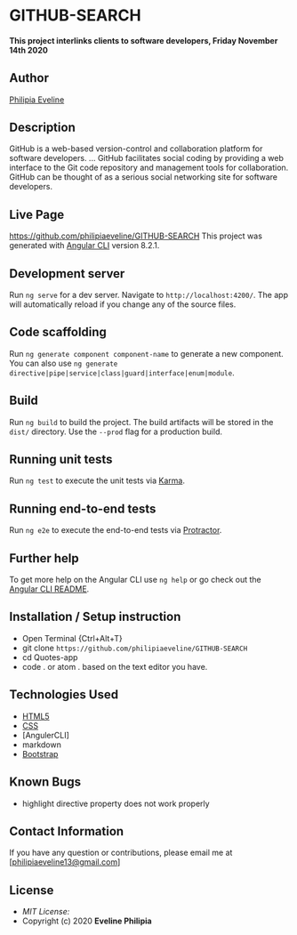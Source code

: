 
# GITHUB-SEARCH
#### This project interlinks clients to software developers, Friday November 14th 2020

## Author

[Philipia Eveline](https://github.com/philipiaeveline/GITHUB-SEARCH)
## Description
GitHub is a web-based version-control and collaboration platform for software developers. ... GitHub facilitates social coding by providing a web interface to the Git code repository and management tools for collaboration. GitHub can be thought of as a serious social networking site for software developers.
## Live Page 
https://github.com/philipiaeveline/GITHUB-SEARCH
This project was generated with [Angular CLI](https://github.com/angular/angular-cli) version 8.2.1.
## Development server
Run `ng serve` for a dev server. Navigate to `http://localhost:4200/`. The app will automatically reload if you change any of the source files.
## Code scaffolding
Run `ng generate component component-name` to generate a new component. You can also use `ng generate directive|pipe|service|class|guard|interface|enum|module`.
## Build
Run `ng build` to build the project. The build artifacts will be stored in the `dist/` directory. Use the `--prod` flag for a production build.
## Running unit tests
Run `ng test` to execute the unit tests via [Karma](https://karma-runner.github.io).
## Running end-to-end tests
Run `ng e2e` to execute the end-to-end tests via [Protractor](http://www.protractortest.org/).
## Further help
To get more help on the Angular CLI use `ng help` or go check out the [Angular CLI README](https://github.com/angular/angular-cli/blob/master/README.md).
## Installation / Setup instruction
* Open Terminal {Ctrl+Alt+T}
* git clone ```https://github.com/philipiaeveline/GITHUB-SEARCH```
* cd Quotes-app
* code . or atom . based on the text editor you have.
## Technologies Used
* [HTML5](https://github.com/topics/html5)
* [CSS](https://github.com/topics/css3)
* [AngulerCLI]
* markdown
* [Bootstrap](https://github.com/topics/bootstrap)
## Known Bugs
* highlight directive property does not work properly
## Contact Information 
If you have any question or contributions, please email me at [philipiaeveline13@gmail.com]
## License
* *MIT License:*
* Copyright (c) 2020 **Eveline Philipia**